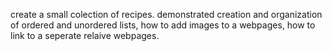 create a small colection of recipes. 
demonstrated creation and organization of ordered and unordered lists, how to add images to a webpages, how to 
link to a seperate relaive webpages.